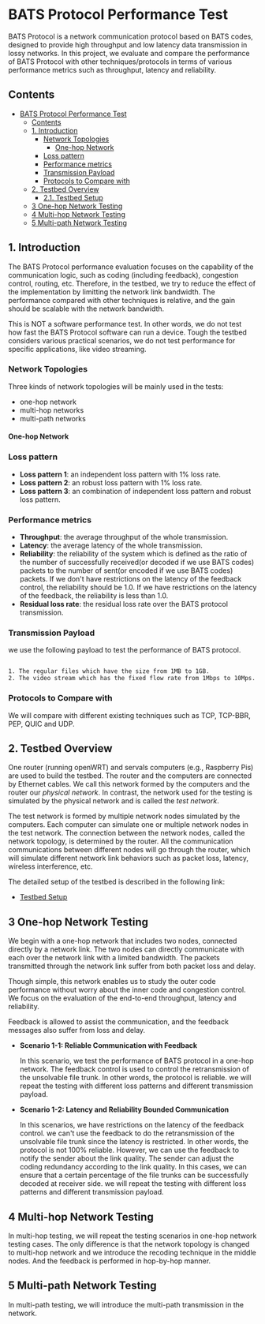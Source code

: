 # BATS Protocol Performance Test

BATS Protocol is a network communication protocol based on BATS codes, designed to provide high throughput and low latency data transmission in lossy networks. In this project, we evaluate and compare the performance of BATS Protocol with other techniques/protocols in terms of various performance metrics such as throughput, latency and reliability.  

## Contents

- [BATS Protocol Performance Test](#bats-protocol-performance-test)
  - [Contents](#contents)
  - [1. Introduction](#1-introduction)
    - [Network Topologies](#network-topologies)
      - [One-hop Network](#one-hop-network)
    - [Loss pattern](#loss-pattern)
    - [Performance metrics](#performance-metrics)
    - [Transmission Payload](#transmission-payload)
    - [Protocols to Compare with](#protocols-to-compare-with)
  - [2. Testbed Overview](#2-testbed-overview)
    - [2.1. Testbed Setup](#21-testbed-setup)
  - [3 One-hop Network Testing](#3-one-hop-network-testing)
  - [4 Multi-hop Network Testing](#4-multi-hop-network-testing)
  - [5 Multi-path Network Testing](#5-multi-path-network-testing)

## 1. Introduction

The BATS Protocol performance evaluation focuses on the capability of the communication logic, such as coding (including feedback), congestion control, routing, etc. Therefore, in the testbed, we try to reduce the effect of the implementation by limitting the network link bandwidth. The performance compared with other techniques is relative, and the gain should be scalable with the network bandwidth.

This is NOT a software performance test. In other words, we do not test how fast the BATS Protocol software can run a device. Tough the testbed considers various practical scenarios, we do not test performance for specific applications, like video streaming.  

### Network Topologies

Three kinds of network topologies will be mainly used in the tests:

- one-hop network
- multi-hop networks
- multi-path networks

#### One-hop Network

### Loss pattern

- **Loss pattern 1**: an independent loss pattern with 1% loss rate.
- **Loss pattern 2**: an robust loss pattern with 1% loss rate.
- **Loss pattern 3**: an combination of independent loss pattern and robust loss pattern.

### Performance metrics

- **Throughput**: the average throughput of the whole transmission.
- **Latency**: the average latency of the whole transmission.
- **Reliability**: the reliability of the system which is defined as the ratio of the number of successfully received(or decoded if we use BATS codes) packets to the number of sent(or encoded if we use BATS codes) packets. If we don't have restrictions on the latency of the feedback control, the reliability should be 1.0. If we have restrictions on the latency of the feedback, the reliability is less than 1.0.
- **Residual loss rate**: the residual loss rate over the BATS protocol transmission.

### Transmission Payload

we use the following payload to test the performance of BATS protocol.  

```plain

1. The regular files which have the size from 1MB to 1GB.
2. The video stream which has the fixed flow rate from 1Mbps to 10Mps.

```  

### Protocols to Compare with

We will compare with different existing techniques such as TCP, TCP-BBR, PEP, QUIC and UDP.

## 2. Testbed Overview

One router (running openWRT) and servals computers (e.g., Raspberry Pis) are used to build the testbed. The router and the computers are connected by Ethernet cables. We call this network formed by the computers and the router our *physical network*. In contrast, the network used for the testing is simulated by the physical network and is called the *test network*. 

The test network is formed by multiple network nodes simulated by the computers. Each computer can simulate one or multiple network nodes in the test network. The connection between the network nodes, called the network topology, is determined by the router. All the communication communications between different nodes will go through the router, which will simulate different network link behaviors such as packet loss, latency, wireless interference, etc. 

The detailed setup of the testbed is described in the following link:

- [Testbed Setup](testbed/testbed_setup.md)

## 3 One-hop Network Testing

We begin with a one-hop network that includes two nodes, connected directly by a network link. The two nodes can directly communicate with each over the network link with a limited bandwidth. The packets transmitted through the network link suffer from both packet loss and delay.

Though simple, this network enables us to study the outer code performance without worry about the inner code and congestion control. We focus on the evaluation of the end-to-end throughput, latency and reliability. 
 
Feedback is allowed to assist the communication, and the feedback messages also suffer from loss and delay. 

- **Scenario 1-1: Reliable Communication with Feedback**

    In this scenario, we test the performance of BATS protocol in a one-hop network. The feedback control is used to control the retransmission of the unsolvable file trunk. In other words, the protocol is reliable. we will repeat the testing with different loss patterns and different transmission payload.

- **Scenario 1-2: Latency and Reliability Bounded Communication**

    In this scenarios, we have restrictions on the latency of the feedback control. we can't use the feedback to do the retransmission of the unsolvable file trunk since the latency is restricted. In other words, the protocol is not 100% reliable. However, we can use the feedback to notify the sender about the link quality. The sender can adjust the coding redundancy according to the link quality. In this cases, we can ensure that a certain percentage of the file trunks can be successfully decoded at receiver side. we will repeat the testing with different loss patterns and different transmission payload.

## 4 Multi-hop Network Testing

In multi-hop testing, we will repeat the testing scenarios in one-hop network testing cases. The only difference is that the network topology is changed to multi-hop network and we introduce the recoding technique in the middle nodes. And the feedback is performed in hop-by-hop manner.

## 5 Multi-path Network Testing

In multi-path testing, we will introduce the multi-path transmission in the network.
